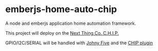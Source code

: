 # emberjs-home-auto-chip
A node and emberjs application home automation framework.

This project will deploy on the [Next Thing Co. C.H.I.P.](https://getchip.com/pages/chip)

GPIO/I2C/SERIAL will be handled with [Johny Five](https://www.npmjs.com/package/johnny-five) and the [CHIP plugin](https://www.npmjs.com/package/chip-io)


